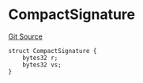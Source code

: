 # CompactSignature
[Git Source](https://github.com/Taraxa-project/bridge/blob/e4d318b451d9170f9f2dde80fe4263043786ba03/src/lib/PillarBlock.sol)


```solidity
struct CompactSignature {
    bytes32 r;
    bytes32 vs;
}
```

